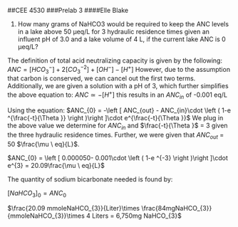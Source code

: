 ##CEE 4530
###Prelab 3
####Elle Blake
1)	How many grams of NaHCO3 would be required to keep the ANC levels in a lake
above 50 µeq/L for 3 hydraulic residence times given an influent pH of 3.0 and a
lake volume of 4 L, if the current lake ANC is 0 µeq/L?

The definition of total acid neutralizing capacity is given by the following:
$ANC = \left [HCO_{3}^{-} \right ]+2\left [ CO_{3}^{-2} \right ]+\left [ OH^{-} \right ]-\left [ H^{+} \right ]$
However, due to the assumption that carbon is conserved, we can cancel out the first two terms. Additionally,
we are given a solution with a pH of 3, which further simplifies the above equation to:
$ANC \simeq  -\left [ H^{+} \right ]$
this results in an $ANC_{in}$ of -0.001 eq/L

Using the equation:
$ANC_{0} = -\left [ ANC_{out} - ANC_{in}\cdot \left ( 1-e ^{\frac{-t}{\Theta }} \right )\right ]\cdot e^{\frac{-t}{\Theta }}$
We plug in the above value we determine for $ANC_{in}$ and $\frac{-t}{\Theta }$ = 3 given the three hydraulic residence times. Further,
we were given that $ANC_{out}$ = 50 $\frac{\mu \ eq}{L}$.

$ANC_{0} = \left [ 0.000050- 0.001\cdot  \left ( 1-e ^{-3} \right )\right ]\cdot e^{3} = 20.09\frac{\mu \ eq}{L}$

The quantity of sodium bicarbonate needed is found by:

$\left [ NaHCO_{3} \right ]_{0} = ANC_{0}$

$\frac{20.09 mmoleNaHCO_{3}}{Liter}\times \frac{84mgNaHCO_{3}}{mmoleNaHCO_{3}}\times 4 Liters = 6,750mg NaHCO_{3}$
